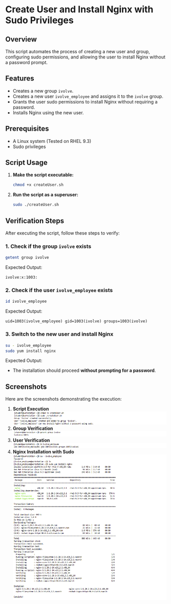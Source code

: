 # Create User and Install Nginx with Sudo Privileges

## Overview
This script automates the process of creating a new user and group, configuring sudo permissions, and allowing the user to install Nginx without a password prompt.

## Features
- Creates a new group `ivolve`.
- Creates a new user `ivolve_employee` and assigns it to the `ivolve` group.
- Grants the user sudo permissions to install Nginx without requiring a password.
- Installs Nginx using the new user.

## Prerequisites
- A Linux system (Tested on RHEL 9.3)
- Sudo privileges

## Script Usage
1. **Make the script executable:**
   ```bash
   chmod +x createUser.sh
   ```

2. **Run the script as a superuser:**
   ```bash
   sudo ./createUser.sh
   ```

## Verification Steps
After executing the script, follow these steps to verify:

### 1. Check if the group `ivolve` exists
```bash
getent group ivolve
```
Expected Output:
```
ivolve:x:1003:
```

### 2. Check if the user `ivolve_employee` exists
```bash
id ivolve_employee
```
Expected Output:
```
uid=1003(ivolve_employee) gid=1003(ivolve) groups=1003(ivolve)
```

### 3. Switch to the new user and install Nginx
```bash
su - ivolve_employee
sudo yum install nginx
```
Expected Output:
- The installation should proceed **without prompting for a password**.

## Screenshots
Here are the screenshots demonstrating the execution:
1. **Script Execution** ![Script Execution](./screenshots/running-script.png)
2. **Group Verification** ![Group Verification](./screenshots/verifying-creating-group.png)
3. **User Verification**  ![User Verification](./screenshots/verifying-creating-user.png)
4. **Nginx Installation with Sudo** ![Nginx Installation](./screenshots/install-nginx.png)